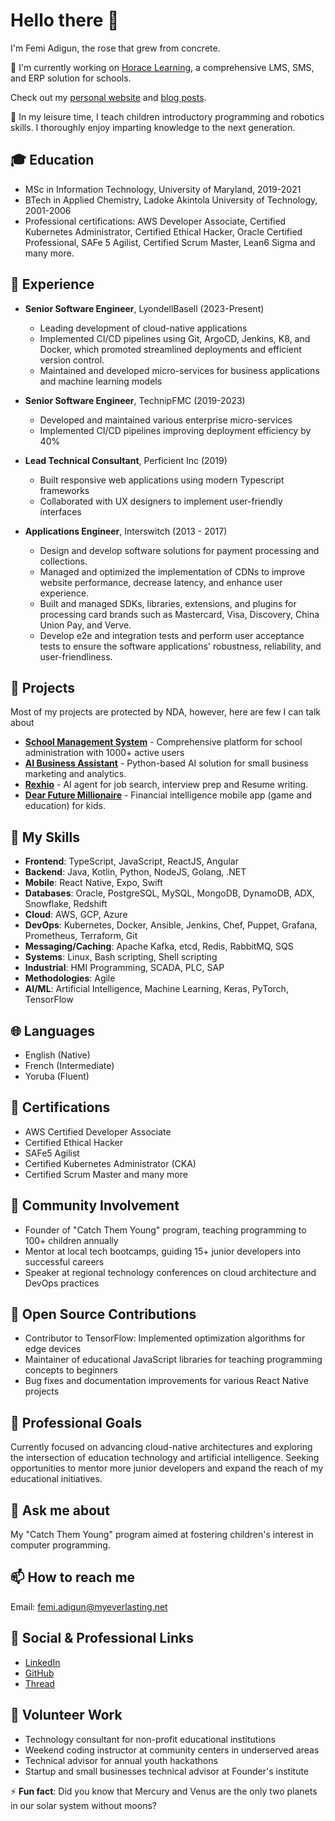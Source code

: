 # Hello there 👋

I'm Femi Adigun, the rose that grew from concrete.

🔭 I'm currently working on [Horace Learning](https://horacelearning.com/), a comprehensive LMS, SMS, and ERP solution for schools.

Check out my [personal website](https://www.femiadigun.com/me) and [blog posts](https://www.femiadigun.com/).

🌱 In my leisure time, I teach children introductory programming and robotics skills. I thoroughly enjoy imparting knowledge to the next generation.

## 🎓 Education

- MSc in Information Technology, University of Maryland, 2019-2021
- BTech in Applied Chemistry, Ladoke Akintola University of Technology, 2001-2006
- Professional certifications: AWS Developer Associate, Certified Kubernetes Administrator, Certified Ethical Hacker, Oracle Certified Professional, SAFe 5 Agilist, Certified Scrum Master, Lean6 Sigma and many more.

## 💼 Experience

- **Senior Software Engineer**, LyondellBasell (2023-Present)

  - Leading development of cloud-native applications
  - Implemented CI/CD pipelines using Git, ArgoCD, Jenkins, K8, and Docker, which promoted streamlined deployments and efficient version control.
  - Maintained and developed micro-services for business applications and machine learning models

- **Senior Software Engineer**, TechnipFMC (2019-2023)

  - Developed and maintained various enterprise micro-services
  - Implemented CI/CD pipelines improving deployment efficiency by 40%

- **Lead Technical Consultant**, Perficient Inc (2019)

  - Built responsive web applications using modern Typescript frameworks
  - Collaborated with UX designers to implement user-friendly interfaces

- **Applications Engineer**, Interswitch (2013 - 2017)
  - Design and develop software solutions for payment processing and collections.
  - Managed and optimized the implementation of CDNs to improve website performance, decrease
    latency, and enhance user experience.
  - Built and managed SDKs, libraries, extensions, and plugins for processing card brands such
    as Mastercard, Visa, Discovery, China Union Pay, and Verve.
  - Develop e2e and integration tests and perform user acceptance tests to ensure the software
    applications' robustness, reliability, and user-friendliness.

## 🚀 Projects

Most of my projects are protected by NDA, however, here are few I can talk about

- **[School Management System](https://horacelearning.com/)** - Comprehensive platform for school administration with 1000+ active users
- **[AI Business Assistant](https://reachai.online/)** - Python-based AI solution for small business marketing and analytics.
- **[Rexhio](https://rexhio.com/)** - AI agent for job search, interview prep and Resume writing.
- **[Dear Future Millionaire](https://github.com/babaphemy/dfmobile)** - Financial intelligence mobile app (game and education) for kids.

## 👯 My Skills

- **Frontend**: TypeScript, JavaScript, ReactJS, Angular
- **Backend**: Java, Kotlin, Python, NodeJS, Golang, .NET
- **Mobile**: React Native, Expo, Swift
- **Databases**: Oracle, PostgreSQL, MySQL, MongoDB, DynamoDB, ADX, Snowflake, Redshift
- **Cloud**: AWS, GCP, Azure
- **DevOps**: Kubernetes, Docker, Ansible, Jenkins, Chef, Puppet, Grafana, Prometheus, Terraform, Git
- **Messaging/Caching**: Apache Kafka, etcd, Redis, RabbitMQ, SQS
- **Systems**: Linux, Bash scripting, Shell scripting
- **Industrial**: HMI Programming, SCADA, PLC, SAP
- **Methodologies**: Agile
- **AI/ML**: Artificial Intelligence, Machine Learning, Keras, PyTorch, TensorFlow

## 🌐 Languages

- English (Native)
- French (Intermediate)
- Yoruba (Fluent)

## 📜 Certifications

- AWS Certified Developer Associate
- Certified Ethical Hacker
- SAFe5 Agilist
- Certified Kubernetes Administrator (CKA)
- Certified Scrum Master
  and many more

## 🤝 Community Involvement

- Founder of "Catch Them Young" program, teaching programming to 100+ children annually
- Mentor at local tech bootcamps, guiding 15+ junior developers into successful careers
- Speaker at regional technology conferences on cloud architecture and DevOps practices

## 🌟 Open Source Contributions

- Contributor to TensorFlow: Implemented optimization algorithms for edge devices
- Maintainer of educational JavaScript libraries for teaching programming concepts to beginners
- Bug fixes and documentation improvements for various React Native projects

## 🚀 Professional Goals

Currently focused on advancing cloud-native architectures and exploring the intersection of education technology and artificial intelligence. Seeking opportunities to mentor more junior developers and expand the reach of my educational initiatives.

## 💬 Ask me about

My "Catch Them Young" program aimed at fostering children's interest in computer programming.

## 📫 How to reach me

Email: [femi.adigun@myeverlasting.net](mailto:femi.adigun@myeverlasting.net)

## 🔗 Social & Professional Links

- [LinkedIn](https://linkedin.com/in/femiadigun)
- [GitHub](https://github.com/babaphemy)
- [Thread](https://www.threads.net/babafemiadigun)

## 💖 Volunteer Work

- Technology consultant for non-profit educational institutions
- Weekend coding instructor at community centers in underserved areas
- Technical advisor for annual youth hackathons
- Startup and small businesses technical advisor at Founder's institute

⚡ **Fun fact**: Did you know that Mercury and Venus are the only two planets in our solar system without moons?
